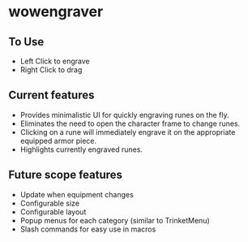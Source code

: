 # wowengraver

## To Use
- Left Click to engrave
- Right Click to drag
 
## Current features
- Provides minimalistic UI for quickly engraving runes on the fly. 
- Eliminates the need to open the character frame to change runes.
- Clicking on a rune will immediately engrave it on the appropriate equipped armor piece.
- Highlights currently engraved runes.

## Future scope features
- Update when equipment changes
- Configurable size
- Configurable layout
- Popup menus for each category (similar to TrinketMenu)
- Slash commands for easy use in macros
